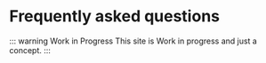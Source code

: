 # Frequently asked questions

::: warning Work in Progress
This site is Work in progress and just a concept.
:::